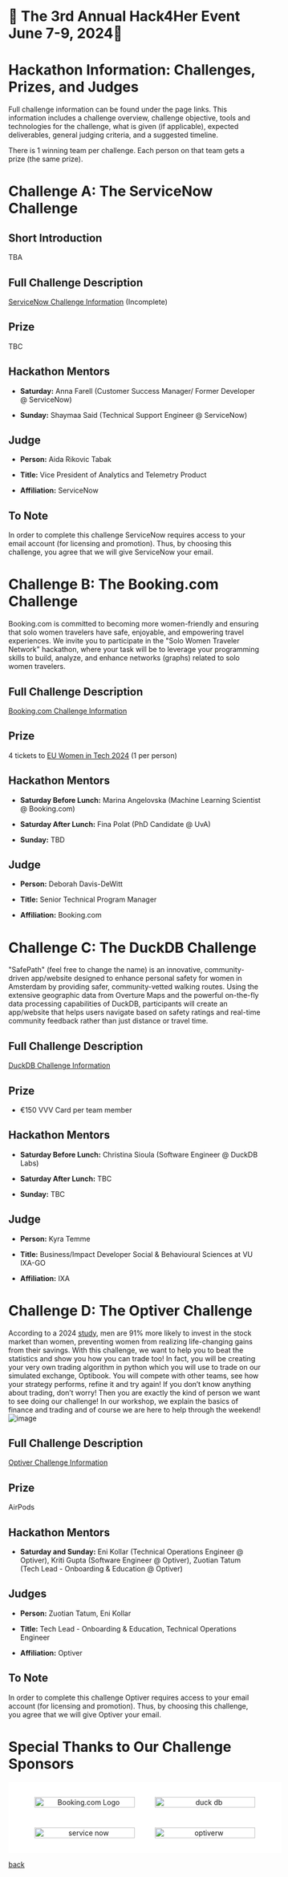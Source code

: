 # 🌟 The 3rd Annual Hack4Her Event June 7-9, 2024🌟

# Hackathon Information: Challenges, Prizes, and Judges

Full challenge information can be found under the page links. This information includes a challenge overview, challenge objective, tools and technologies for the challenge, what is given (if applicable), expected deliverables, general judging criteria, and a suggested timeline. 

There is 1 winning team per challenge. Each person on that team gets a prize (the same prize). 



# Challenge A: The ServiceNow Challenge


## Short Introduction

TBA

## Full Challenge Description

[ServiceNow Challenge Information](./challenge_A.html) (Incomplete)


## Prize

TBC


## Hackathon Mentors 

- **Saturday:** Anna Farell (Customer Success Manager/ Former Developer @ ServiceNow)
  
- **Sunday:** Shaymaa Said (Technical Support Engineer @ ServiceNow)


## Judge

- **Person:** Aida Rikovic Tabak

- **Title:** Vice President of Analytics and Telemetry Product

- **Affiliation:** ServiceNow

## To Note

In order to complete this challenge ServiceNow requires access to your email account (for licensing and promotion). Thus, by choosing this challenge, you agree that we will give ServiceNow your email. 


# Challenge B: The Booking.com Challenge

Booking.com is committed to becoming more women-friendly and ensuring that solo women travelers have safe, enjoyable, and empowering travel experiences. We invite you to participate in the "Solo Women Traveler Network" hackathon, where your task will be to leverage your programming skills to build, analyze, and enhance networks (graphs) related to solo women travelers.

## Full Challenge Description

[Booking.com Challenge Information](./challenge_B.html)


## Prize

4 tickets to [EU Women in Tech 2024](https://europeanwomenintech.com/) (1 per person)

## Hackathon Mentors 

- **Saturday Before Lunch:**  Marina Angelovska (Machine Learning Scientist @ Booking.com)
  
- **Saturday After Lunch:** Fina Polat (PhD Candidate @ UvA)

- **Sunday:** TBD


## Judge

- **Person:** Deborah Davis-DeWitt

- **Title:** Senior Technical Program Manager

- **Affiliation:** Booking.com



# Challenge C: The DuckDB Challenge

"SafePath" (feel free to change the name) is an innovative, community-driven app/website designed to enhance personal safety for women in Amsterdam by providing safer, community-vetted walking routes. Using the extensive geographic data from Overture Maps and the powerful on-the-fly data processing capabilities of DuckDB, participants will create an app/website that helps users navigate based on safety ratings and real-time community feedback rather than just distance or travel time.


## Full Challenge Description

[DuckDB Challenge Information](./challenge_C.html)


## Prize

- €150 VVV Card per team member
  

## Hackathon Mentors 

- **Saturday Before Lunch:** Christina Sioula (Software Engineer @ DuckDB Labs)
  
- **Saturday After Lunch:** TBC
  
- **Sunday:** TBC


## Judge

- **Person:** Kyra Temme

- **Title:** Business/Impact Developer Social & Behavioural Sciences at VU IXA-GO

- **Affiliation:** IXA


# Challenge D: The Optiver Challenge

According to a 2024 [study](https://psycnet.apa.org/doiLanding?doi=10.1037%2Fnpe0000189), men are 91% more likely to invest in the stock market than women, preventing women from realizing life-changing gains from their savings. With this challenge, we want to help you to beat the statistics and show you how you can trade too! In fact, you will be creating your very own trading algorithm in python which you will use to trade on our simulated exchange, Optibook. You will compete with other teams, see how your strategy performs, refine it and try again! If you don’t know anything about trading, don’t worry! Then you are exactly the kind of person we want to see doing our challenge! In our workshop, we explain the basics of finance and trading and of course we are here to help through the weekend!![image](https://github.com/hack4her/hack4her.github.io/assets/75781502/bd928bb4-61de-4b25-abe7-fbc782243019)


## Full Challenge Description

[Optiver Challenge Information](./challenge_D.html) 


## Prize

AirPods


## Hackathon Mentors 

- **Saturday and Sunday:** Eni Kollar (Technical Operations Engineer @ Optiver), Kriti Gupta (Software Engineer @ Optiver), Zuotian Tatum (Tech Lead - Onboarding & Education @ Optiver)
  


## Judges

- **Person:**  Zuotian Tatum, Eni Kollar

- **Title:** Tech Lead - Onboarding & Education, Technical Operations Engineer

- **Affiliation:** Optiver

## To Note

In order to complete this challenge Optiver requires access to your email account (for licensing and promotion). Thus, by choosing this challenge, you agree that we will give Optiver your email.


# Special Thanks to Our Challenge Sponsors


<div style="background: white; padding: 20px; display: flex; justify-content: center; flex-wrap: wrap; gap: 20px; text-align: center; width: 100%;">
  <a href="https://www.booking.com/" style="display: inline-block; width: 200px; margin: 10px;">
    <img src="https://upload.wikimedia.org/wikipedia/commons/thumb/b/be/Booking.com_logo.svg/2560px-Booking.com_logo.svg.png" alt="Booking.com Logo" style="width: 100%; height: auto;">
  </a>
   <a href="https://duckdb.org/" style="display: inline-block; width: 200px; margin: 10px;">
    <img src="assets/images/duckdb.svg" alt="duck db" style="width: 100%; height: auto;">
  </a>
  <a href="https://www.servicenow.com/" style="display: inline-block; width: 200px; margin: 10px;">
    <img src="assets/images/SN.jpg" alt="service now" style="width: 100%; height: auto;">
  </a>
  <a href="https://optiver.com/" style="display: inline-block; width: 200px; margin: 10px;">
    <img src="assets/images/op.png" alt="optiverw" style="width: 100%; height: auto;">
  </a>
</div>





[back](./)
